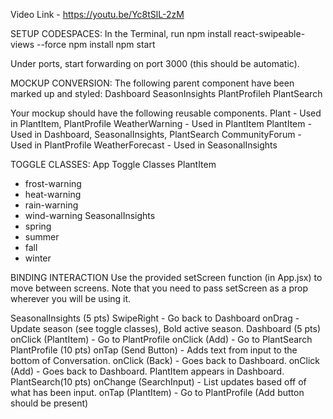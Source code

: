 Video Link - https://youtu.be/Yc8tSlL-2zM

SETUP CODESPACES:
In the Terminal, run
npm install react-swipeable-views --force
npm install
npm start

Under ports, start forwarding on port 3000 (this should be automatic).

MOCKUP CONVERSION:
The following parent component have been marked up and styled:
Dashboard
SeasonInsights
PlantProfileh
PlantSearch

Your mockup should have the following reusable components. 
Plant - Used in PlantItem, PlantProfile
WeatherWarning - Used in PlantItem
PlantItem - Used in Dashboard, SeasonalInsights, PlantSearch
CommunityForum - Used in PlantProfile
WeatherForecast - Used in SeasonalInsights

TOGGLE CLASSES: 
App
Toggle Classes
PlantItem
 - frost-warning
 - heat-warning
 - rain-warning
 - wind-warning
SeasonalInsights
 - spring
 - summer
 - fall
 - winter

BINDING INTERACTION
Use the provided setScreen function (in App.jsx) to move between screens. Note that you need to pass setScreen as a prop wherever you will be using it. 

SeasonalInsights (5 pts)
 SwipeRight - Go back to Dashboard
 onDrag - Update season (see toggle classes), Bold active season.
Dashboard (5 pts)
 onClick (PlantItem) - Go to PlantProfile
 onClick (Add) - Go to PlantSearch
PlantProfile  (10 pts)
 onTap (Send Button) - Adds text from input to the bottom of Conversation.
 onClick (Back) - Goes back to Dashboard.
 onClick (Add) - Goes back to Dashboard. PlantItem appears in Dashboard.
PlantSearch(10 pts)
 onChange (SearchInput) - List updates based off of what has been input.
 onTap (PlantItem) - Go to PlantProfile (Add button should be present)
